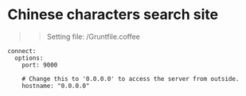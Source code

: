 Chinese characters search site
===================

>> Setting file: /Gruntfile.coffee

    connect:
      options:
        port: 9000

        # Change this to '0.0.0.0' to access the server from outside.
        hostname: "0.0.0.0"
